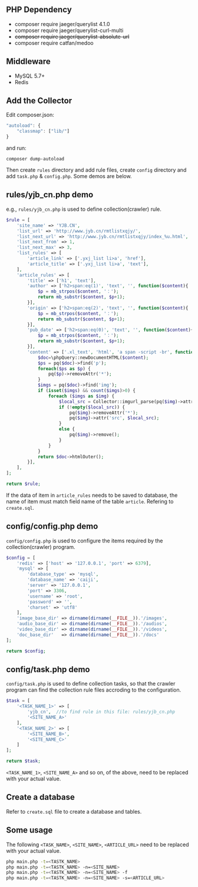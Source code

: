 ## PHP Dependency
* composer require jaeger/querylist 4.1.0
* composer require jaeger/querylist-curl-multi
* ~~composer require jaeger/querylist-absolute-url~~
* composer require catfan/medoo

## Middleware
* MySQL 5.7+
* Redis

## Add the Collector
Edit composer.json:
```javascript
"autoload": {
    "classmap": ["lib/"]
}
```
and run:
```
composer dump-autoload
```

Then create `rules` directory and add rule files, create `config` directory and add `task.php` & `config.php`. Some demos are below.

## rules/yjb_cn.php demo

e.g., `rules/yjb_cn.php` is used to define collection(crawler) rule.

```php
$rule = [
    'site_name' => 'YJB.CN',
    'list_url' => 'http://www.jyb.cn/rmtlistxqjy/',
    'list_next_url' => 'http://www.jyb.cn/rmtlistxqjy/index_%u.html',
    'list_next_from' => 1,
    'list_next_max' => 3,
    'list_rules' => [
        'article_link' => ['.yxj_list li>a', 'href'],
        'article_title' => ['.yxj_list li>a', 'text'],
    ],
    'article_rules' => [
        'title' => ['h1', 'text'],
        'author' => ['h2>span:eq(1)', 'text', '', function($content){
            $p = mb_strpos($content, '：');
            return mb_substr($content, $p+1);
        }],
        'origin' => ['h2>span:eq(2)', 'text', '', function($content){
            $p = mb_strpos($content, '：');
            return mb_substr($content, $p+1);
        }],
        'pub_date' => ['h2>span:eq(0)', 'text', '', function($content){
            $p = mb_strpos($content, '：');
            return mb_substr($content, $p+1);
        }],
        'content' => ['.xl_text', 'html', 'a span -script -br', function($content){
            $doc=\phpQuery::newDocumentHTML($content);
            $ps = pq($doc)->find('p');
            foreach($ps as $p) {
                pq($p)->removeAttr('*');
            }
            $imgs = pq($doc)->find('img');
            if (isset($imgs) && count($imgs)>0) {
                foreach ($imgs as $img) {
                    $local_src = Collector::imgurl_parse(pq($img)->attr('src'));
                    if (!empty($local_src)) {
                        pq($img)->removeAttr('*');
                        pq($img)->attr('src', $local_src);
                    }
                    else {
                        pq($img)->remove();
                    }
                }
            }
            return $doc->htmlOuter();
        }],
    ],
];

return $rule;
```
If the data of item in `article_rules` needs to be saved to database, the name of item must match field name of the table `article`. Refering to `create.sql`.

## config/config.php demo
`config/config.php` is used to configure the items required by the collection(crawler) program.
```php
$config = [
    'redis' => ['host' => '127.0.0.1', 'port' => 6379],
    'mysql' => [
        'database_type' => 'mysql',
        'database_name' => 'caiji',
        'server' => '127.0.0.1',
        'port' => 3306,
        'username' => 'root',
        'password' => '',
        'charset' => 'utf8'
    ],
    'image_base_dir' => dirname(dirname(__FILE__)).'/images',
    'audio_base_dir' => dirname(dirname(__FILE__)).'/audios',
    'video_base_dir' => dirname(dirname(__FILE__)).'/videos',
    'doc_base_dir'   => dirname(dirname(__FILE__)).'/docs'
];

return $config;
```

## config/task.php demo
`config/task.php` is used to define collection tasks, so that the crawler program can find the collection rule files accroding to the configuration.
```php
$task = [
    '<TASK_NAME_1>' => [
        'yjb_cn',  //to find rule in this file: rules/yjb_cn.php
        '<SITE_NAME_A>'
    ],
    '<TASK_NAME_2>' => [
        '<SITE_NAME_B>',
        '<SITE_NAME_C>'
    ]
];

return $task;
```
`<TASK_NAME_1>`, `<SITE_NAME_A>` and so on, of the above, need to be replaced with your actual value.

## Create a database
Refer to `create.sql` file to create a database and tables.

## Some usage
The following  `<TASK_NAME>`, `<SITE_NAME>`, `<ARTICLE_URL>`  need to be replaced with your actual value.

```bash
php main.php -t=<TASTK_NAME>
php main.php -t=<TASTK_NAME> -n=<SITE_NAME>
php main.php -t=<TASTK_NAME> -n=<SITE_NAME> -f
php main.php -t=<TASTK_NAME> -n=<SITE_NAME> -s=<ARTICLE_URL>
```
